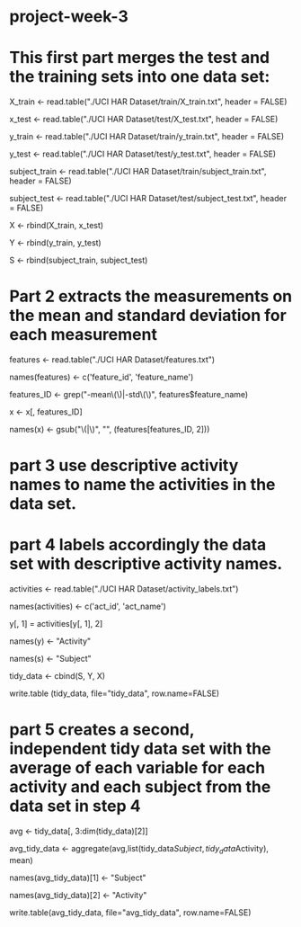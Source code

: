 project-week-3
==============
# This first part  merges the test and the training sets into one data set:
X_train <- read.table("./UCI HAR Dataset/train/X_train.txt", header = FALSE)

x_test <- read.table("./UCI HAR Dataset/test/X_test.txt", header = FALSE)

y_train <- read.table("./UCI HAR Dataset/train/y_train.txt", header = FALSE)

y_test <- read.table("./UCI HAR Dataset/test/y_test.txt", header = FALSE)

subject_train <- read.table("./UCI HAR Dataset/train/subject_train.txt", header = FALSE)

subject_test <- read.table("./UCI HAR Dataset/test/subject_test.txt", header = FALSE)

X <- rbind(X_train, x_test)

Y <- rbind(y_train, y_test)

S <- rbind(subject_train, subject_test)

# Part 2 extracts the measurements on the mean and standard deviation for each measurement
features <- read.table("./UCI HAR Dataset/features.txt")

names(features) <- c('feature_id', 'feature_name')

features_ID <- grep("-mean\\(\\)|-std\\(\\)", features$feature_name) 

x <- x[, features_ID] 

names(x) <- gsub("\\(|\\)", "", (features[features_ID, 2]))

# part 3 use descriptive activity names to name the activities in the data set.
# part 4 labels accordingly the data set with descriptive activity names.
activities <- read.table("./UCI HAR Dataset/activity_labels.txt")

names(activities) <- c('act_id', 'act_name')

y[, 1] = activities[y[, 1], 2]

names(y) <- "Activity"

names(s) <- "Subject"

tidy_data <- cbind(S, Y, X)

write.table (tidy_data, file="tidy_data", row.name=FALSE)

# part 5 creates a second, independent tidy data set with the average of each variable for each activity and each subject from the data set in step 4
avg <- tidy_data[, 3:dim(tidy_data)[2]] 

avg_tidy_data <- aggregate(avg,list(tidy_data$Subject, tidy_data$Activity), mean)

names(avg_tidy_data)[1] <- "Subject"

names(avg_tidy_data)[2] <- "Activity"

write.table(avg_tidy_data, file="avg_tidy_data", row.name=FALSE)
